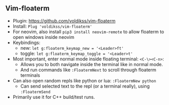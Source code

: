 ## Vim-floaterm
* Plugin: https://github.com/voldikss/vim-floaterm
* Install: `Plug 'voldikss/vim-floaterm'`
* For neovim, also install `pip3 install neovim-remote` to allow floaterm to open windows inside neovim
* Keybindings:
  * new: `let g:floaterm_keymap_new = '<Leader>ft'`
  * toggle: `let g:floaterm_keymap_toggle = '<Leader>t'`
* Most important, enter normal mode inside floating terminal: `<C-\><C-n>`:
  * Allows you to both navigate inside the terminal like in normal mode.
  * And run commands like `:FloatermNext` to scroll through floaterm terminals
* Can also open random repls like python or lua: `:FloatermNew python`
  * Can send selected text to the repl (or a terminal really), using `:FloatermSend`
* Primarily use it for C++ build/test runs. 
